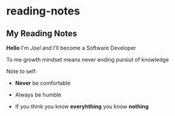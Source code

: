 # reading-notes
## My Reading Notes

**Hello** I'm _Joel_ and I'll become a Software Developer

To me growth mindset means never ending pursiut of knowledge

Note to self:

- **Never** be comfortable

- Always be humble

- If you think you know **everyhthing** you know **nothing**
